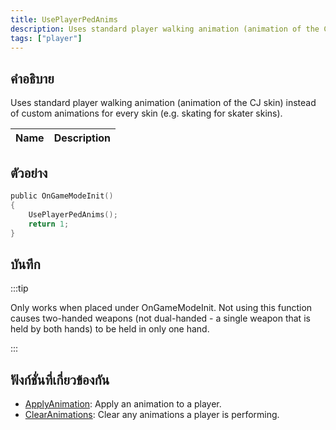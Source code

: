 ```yaml
---
title: UsePlayerPedAnims
description: Uses standard player walking animation (animation of the CJ skin) instead of custom animations for every skin (e.
tags: ["player"]
---
```


## คำอธิบาย

Uses standard player walking animation (animation of the CJ skin) instead of custom animations for every skin (e.g. skating for skater skins).

| Name | Description |
| ---- | ----------- |


## ตัวอย่าง

```c
public OnGameModeInit()
{
    UsePlayerPedAnims();
    return 1;
}
```

## บันทึก

:::tip

Only works when placed under OnGameModeInit. Not using this function causes two-handed weapons (not dual-handed - a single weapon that is held by both hands) to be held in only one hand.

:::

## ฟังก์ชั่นที่เกี่ยวข้องกัน

- [ApplyAnimation](../functions/ApplyAnimation.md): Apply an animation to a player.
- [ClearAnimations](../functions/ClearAnimations.md): Clear any animations a player is performing.
